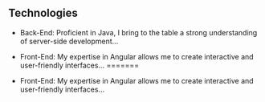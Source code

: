 ## Technologies
- Back-End: Proficient in Java, I bring to the table a strong understanding of server-side development...

- Front-End: My expertise in Angular allows me to create interactive and user-friendly interfaces...
=======
- Front-End: My expertise in Angular allows me to create interactive and user-friendly interfaces...

